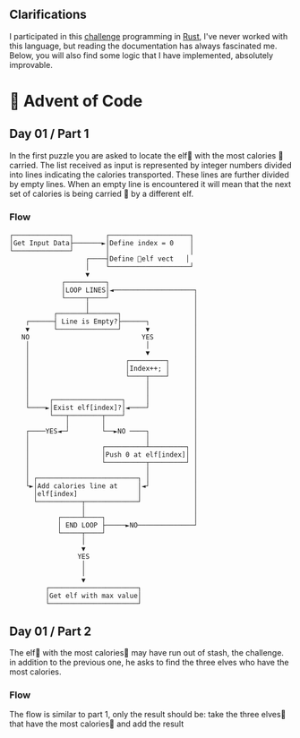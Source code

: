 ## Clarifications

I participated in this [challenge](https://adventofcode.com/2022) programming in [Rust](https://www.rust-lang.org/), I've never worked with this language, but reading the documentation has always fascinated me. Below, you will also find some logic that I have implemented, absolutely improvable.

# 🎄 Advent of Code

## Day 01 / Part 1

In the first puzzle you are asked to locate the elf🧝 with the most calories 🍬 carried. The list received as input is represented by integer numbers divided into lines indicating the calories transported. These lines are further divided by empty lines. When an empty line is encountered it will mean that the next set of calories is being carried 🚚 by a different elf.

### Flow
```Ascii
┌──────────────┐        ┌────────────────────┐
│Get Input Data├───────►│Define index = 0    │
└──────────────┘        │                    │
                   ┌────┤Define 🧝elf vect   │
                   │    └────────────────────┘
                   ▼
             ┌──────────┐
             │LOOP LINES│◄────────────────────┐
             └─────┬────┘                     │
                   │                          │
           ┌───────┴───────┐                  │
    ┌──────┤ Line is Empty?├──────┐           │
    ▼      └───────────────┘      ▼           │
   NO                            YES          │
    │                             │           │
    │                             ▼           │
    │                        ┌─────────┐      │
    │                        │Index++; │      │
    │                        └────┬────┘      │
    │                             │           │
    │                             │           │
    │     ┌─────────────────┐     │           │
    └────►│Exist elf[index]?│◄────┘           │
          └───┬────────┬────┘                 │
              │        │                      │
    ┌────YES◄─┘        └──►NO ────┐           │
    │                             │           │
    │                  ┌──────────┴─────────┐ │
    │                  │Push 0 at elf[index]│ │
    │                  └──────────┬─────────┘ │
    │                             │           │
    │ ┌─────────────────────────┐ │           │
    └►│Add calories line at     │◄┘           │
      │elf[index]               │             │
      └───────────┬─────────────┘             │
                  │                           │
            ┌─────┴────┐                      │
            │ END LOOP ├─────►NO──────────────┘
            └─────┬────┘
                  │
                  ▼
                 YES
                  │
                  │
                  ▼
         ┌──────────────────────┐
         │Get elf with max value│
         └──────────────────────┘
```
## Day 01 / Part 2
The elf🧝 with the most calories🍬 may have run out of stash, the challenge. in addition to the previous one, he asks to find the three elves who have the most calories.

### Flow

The flow is similar to part 1, only the result should be: take the three elves🧝 that have the most calories🍬 and add the result